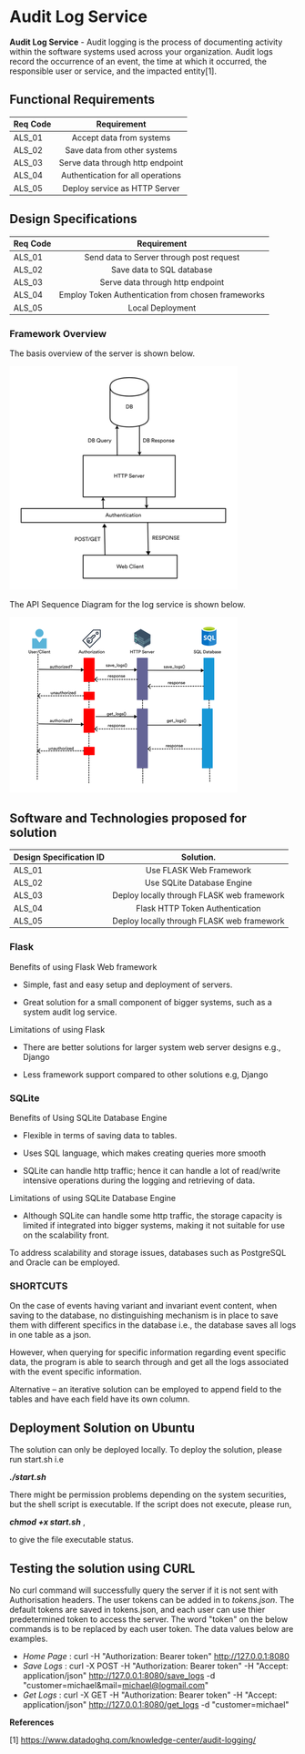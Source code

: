 # Audit Log Service

**Audit Log Service** - Audit logging is the process of documenting activity within the software systems used across your organization. Audit logs record the occurrence of an event, the time at which it occurred, the responsible user or service, and the impacted entity[1].


## **Functional Requirements** ##

| Req Code      | Requirement                        | 
| ------------- |:----------------------------------:|
| ALS_01        | Accept data from systems           | 
| ALS_02        | Save data from other systems       |
| ALS_03        | Serve data through http endpoint   |
| ALS_04        | Authentication for all operations  | 
| ALS_05        | Deploy service as HTTP Server      |


## **Design Specifications** ##


| Req Code      | Requirement                                          | 
| ------------- |:----------------------------------------------------:|
| ALS_01        | Send data to Server through post request             | 
| ALS_02        | Save data to SQL database                            |
| ALS_03        | Serve data through http endpoint                     |
| ALS_04        | Employ Token Authentication from chosen frameworks   | 
| ALS_05        | Local Deployment                                     |



### **Framework Overview** ###

The basis overview of the server is shown below. 

![Basic Architecture Overview](images/Audit_Log_Service.png)

The API Sequence Diagram for the log service is shown below. 

![Basic Architecture Overview](images/Sequence_Diagram.png)

## **Software and Technologies proposed for solution** ##

| Design Specification ID     | Solution.                                  | 
| --------------------------- |:------------------------------------------:|
| ALS_01                      | Use FLASK Web Framework                    | 
| ALS_02                      | Use SQLite Database Engine                 |
| ALS_03                      | Deploy locally through FLASK web framework |
| ALS_04                      | Flask HTTP Token Authentication            | 
| ALS_05                      | Deploy locally through FLASK web framework |



### **Flask** ###

Benefits of using Flask Web framework 

* Simple, fast and easy setup and deployment of servers. 

* Great solution for a small component of bigger systems, such as a system audit log service. 

Limitations of using Flask 

* There are better solutions for larger system web server designs e.g., Django 

* Less framework support compared to other solutions e.g, Django 

### **SQLite** ###

Benefits of Using SQLite Database Engine 

* Flexible in terms of saving data to tables. 

* Uses SQL language, which makes creating queries more smooth 

* SQLite can handle http traffic; hence it can handle a lot of read/write intensive operations during the logging and retrieving of data. 

Limitations of using SQLite Database Engine 

* Although SQLite can handle some http traffic, the storage capacity is limited if integrated into bigger systems, making it not suitable for use on the scalability front. 

To address scalability and storage issues, databases such as PostgreSQL and Oracle can be employed. 

### **SHORTCUTS** ###

On the case of events having variant and invariant event content, when saving to the database, no distinguishing mechanism is in place to save them with different specifics in the database i.e., the database saves all logs in one table as a json. 

However, when querying for specific information regarding event specific data, the program is able to search through and get all the logs associated with the event specific information. 

Alternative – an iterative solution can be employed to append field to the tables and have each field have its own column. 

## **Deployment Solution on Ubuntu** ##

The solution can only be deployed locally. To deploy the solution, please run start.sh i.e

***./start.sh***

There might be permission problems depending on the system securities, but the shell script is executable. If the script does not execute, please run,

***chmod +x start.sh*** ,

to give the file executable status.

## **Testing the solution using CURL** ##

No curl command will successfully query the server if it is not sent with Authorisation headers. The user tokens can be added in to *tokens.json*. The default tokens are saved in tokens.json, and each user can use thier predetermined token to access the server. The word "token" on the below commands is to be replaced by each user token. The data values below are examples.


* *Home Page* : curl -H "Authorization: Bearer token" http://127.0.0.1:8080
* *Save Logs* : curl -X POST -H "Authorization: Bearer token" -H "Accept: application/json" http://127.0.0.1:8080/save_logs -d "customer=michael&mail=michael@logmail.com"
* *Get Logs* : curl -X GET -H "Authorization: Bearer token" -H "Accept: application/json" http://127.0.0.1:8080/get_logs -d "customer=michael"


**References**

[1] https://www.datadoghq.com/knowledge-center/audit-logging/

